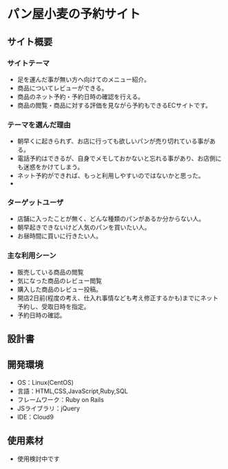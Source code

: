 # パン屋小麦の予約サイト

## サイト概要

### サイトテーマ
* 足を運んだ事が無い方へ向けてのメニュー紹介。
* 商品についてレビューができる。
* 商品のネット予約・予約日時の確認を行える。
* 商品の閲覧・商品に対する評価を見ながら予約もできるECサイトです。
### テーマを選んだ理由
* 朝早くに起きられず、お店に行っても欲しいパンが売り切れている事がある。
* 電話予約はできるが、自身でメモしておかないと忘れる事があり、お店側にも迷惑をかけてしまう。
* ネット予約ができれば、もっと利用しやすいのではないかと思った。
* 
### ターゲットユーザ
* 店舗に入ったことが無く、どんな種類のパンがあるか分からない人。
* 朝早起きできないけど人気のパンを買いたい人。
* お昼時間に買いに行きたい人。

### 主な利用シーン
* 販売している商品の閲覧
* 気になった商品のレビュー閲覧
* 購入した商品のレビュー投稿。
* 開店2日前(程度の考え、仕入れ事情なども考え修正するかも)までにネット予約し、受取日時を指定。
* 予約日時の確認。
## 設計書

## 開発環境
- OS：Linux(CentOS)
- 言語：HTML,CSS,JavaScript,Ruby,SQL
- フレームワーク：Ruby on Rails
- JSライブラリ：jQuery
- IDE：Cloud9

## 使用素材
- 使用検討中です